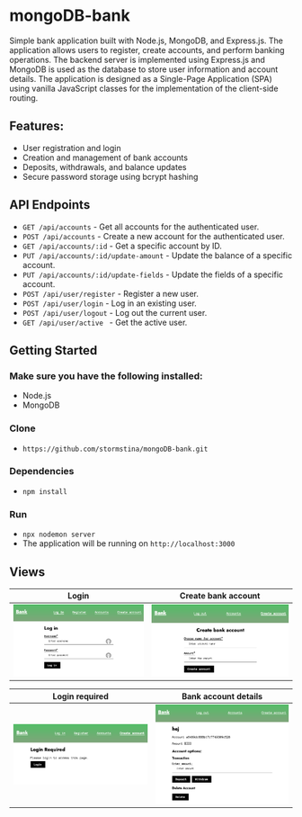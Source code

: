 # mongoDB-bank

Simple bank application built with Node.js, MongoDB, and Express.js. The application allows users to register, create accounts, and perform banking operations. The backend server is implemented using Express.js and MongoDB is used as the database to store user information and account details. The application is designed as a Single-Page Application (SPA) using vanilla JavaScript classes for the implementation of the client-side routing.


## Features:
- User registration and login
- Creation and management of bank accounts
- Deposits, withdrawals, and balance updates
- Secure password storage using bcrypt hashing

## API Endpoints

* ```GET /api/accounts``` - Get all accounts for the authenticated user.
* ```POST /api/accounts``` - Create a new account for the authenticated user.
* ```GET /api/accounts/:id``` - Get a specific account by ID.
* ```PUT /api/accounts/:id/update-amount``` - Update the balance of a specific account.
* ```PUT /api/accounts/:id/update-fields``` - Update the fields of a specific account.
* ```POST /api/user/register``` - Register a new user.
* ```POST /api/user/login``` - Log in an existing user.
* ```POST /api/user/logout``` - Log out the current user.
* ```GET /api/user/active ``` - Get the active user.

## Getting Started

### Make sure you have the following installed:
* Node.js
* MongoDB

### Clone
* ```https://github.com/stormstina/mongoDB-bank.git```

### Dependencies
* ```npm install```

### Run
*  ```npx nodemon server```
*  The application will be running on ```http://localhost:3000```


## Views

Login             |  Create bank account
:-------------------------:|:-------------------------:
![](frontend/public/assets/images/login.png)  |  ![](frontend/public/assets/images/create_account.png)

Login required             |  Bank account details
:-------------------------:|:-------------------------:
![](frontend/public/assets/images/login_required.png)  |  ![](frontend/public/assets/images/account_details.png)
